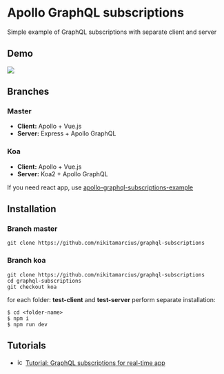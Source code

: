 # Apollo GraphQL subscriptions
Simple example of GraphQL subscriptions with separate client and server

## Demo
![](https://github.com/nikitamarcius/graphql-subscriptions/blob/master/subscriptions.gif)

## Branches

### Master 
* **Client:** Apollo + Vue.js
* **Server:** Express + Apollo GraphQL
### Koa
* **Client:** Apollo + Vue.js
* **Server:** Koa2 + Apollo GraphQL

If you need react app, use [apollo-graphql-subscriptions-example](https://github.com/bmsantos/apollo-graphql-subscriptions-example)

## Installation

### Branch master
```
git clone https://github.com/nikitamarcius/graphql-subscriptions
```

### Branch koa
```
git clone https://github.com/nikitamarcius/graphql-subscriptions
cd graphql-subscriptions
git checkout koa
```

for each folder: **test-client** and **test-server** perform separate installation:

```
$ cd <folder-name>
$ npm i
$ npm run dev
```

## Tutorials 
- <img src="https://cdn-static-1.medium.com/_/fp/icons/favicon-medium.TAS6uQ-Y7kcKgi0xjcYHXw.ico" alt="icon" width="15" height="15"/>  [Tutorial: GraphQL subscriptions for real-time app](https://medium.com/marcius-corp/tutorial-graphql-subscriptions-for-real-time-app-96901e4d8258)
